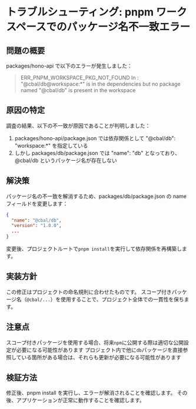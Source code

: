 # トラブルシューティング: pnpm ワークスペースでのパッケージ名不一致エラー

## 問題の概要

packages/hono-api で以下のエラーが発生しました：

>ERR_PNPM_WORKSPACE_PKG_NOT_FOUND  In : "@cbal/db@workspace:*" is in the dependencies but no package named "@cbal/db" is present in the workspace

## 原因の特定

調査の結果、以下の不一致が原因であることが判明しました：

1. packages/hono-api/package.json では依存関係として "@cbal/db": "workspace:*" を指定している
2. しかし packages/db/package.json では "name": "db" となっており、@cbal/db というパッケージ名が存在しない

## 解決策

パッケージ名の不一致を解消するため、packages/db/package.json の name フィールドを変更します：

```json
{
  "name": "@cbal/db",
  "version": "1.0.0",
  ...
}
```

変更後、プロジェクトルートで`pnpm install`を実行して依存関係を再構築します。

## 実装方針

この修正はプロジェクトの命名規則に合わせたものです。
スコープ付きパッケージ名（`@cbal/...`）を使用することで、プロジェクト全体での一貫性を保ちます。

## 注意点

スコープ付きパッケージを使用する場合、将来`npm`に公開する際は適切な公開設定が必要になる可能性があります
プロジェクト内で他に`db`パッケージを直接参照している箇所がある場合は、それらも更新が必要になる可能性があります

## 検証方法

修正後、pnpm install を実行し、エラーが解消されることを確認します。
その後、アプリケーションが正常に動作することを確認します。
